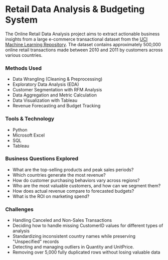 # Retail Data Analysis & Budgeting System

The Online Retail Data Analysis project aims to extract actionable business insights from a large e-commerce transactional dataset from the [UCI Machine Learning Repository](https://archive.ics.uci.edu/dataset/352/online+retail). The dataset contains approximately 500,000 online retail transactions made between 2010 and 2011 by customers across various countries.

### Methods Used

* Data Wrangling (Cleaning & Preprocessing)
* Exploratory Data Analysis (EDA)
* Customer Segmentation with RFM Analysis
* Data Aggregation and Metric Calculation
* Data Visualization with Tableau
* Revenue Forecasting and Budget Tracking

### Tools & Technology

* Python
* Microsoft Excel
* SQL
* Tableau

### Business Questions Explored

* What are the top-selling products and peak sales periods?
* Which countries generate the most revenue?
* How do customer purchasing behaviors vary across regions?
* Who are the most valuable customers, and how can we segment them?
* How does actual revenue compare to forecasted budgets?
*  What is the ROI on marketing spend?

### Challenges 

* Handling Canceled and Non-Sales Transactions
* Deciding how to handle missing CustomerID values for different types of analysis
* Standardizing inconsistent country names while preserving "Unspecified" records
* Detecting and managing outliers in Quantity and UnitPrice.
* Removing over 5,000 fully duplicated rows without losing valuable data


